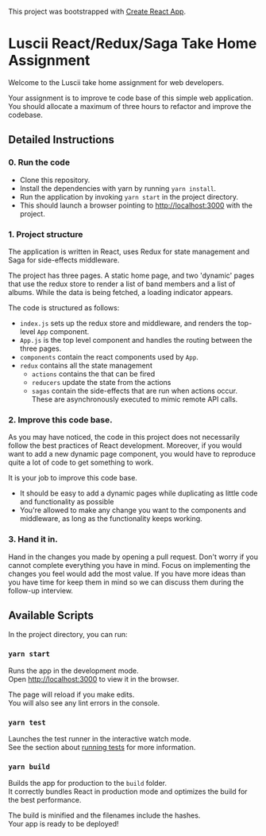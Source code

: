 This project was bootstrapped with [Create React App](https://github.com/facebook/create-react-app).

# Luscii React/Redux/Saga Take Home Assignment

Welcome to the Luscii take home assignment for web developers.

Your assignment is to improve te code base of this simple web application. You should allocate a maximum of three hours to refactor and improve the codebase.

## Detailed Instructions

### 0. Run the code
- Clone this repository. 
- Install the dependencies with yarn by running `yarn install`. 
- Run the application by invoking `yarn start` in the project directory. 
- This should launch a browser pointing to [http://localhost:3000](http://localhost:3000) with the project.

### 1. Project structure
The application is written in React, uses Redux for state management and Saga for side-effects middleware.

The project has three pages. A static home page, and two 'dynamic' pages that use the redux store to render a list of band members and a list of albums. While the data is being fetched, a loading indicator appears.

The code is structured as follows:

- `index.js` sets up the redux store and middleware, and renders the top-level `App` component.
- `App.js` is the top level component and handles the routing between the three pages.
- `components` contain the react components used by `App`.
- `redux` contains all the state management
  - `actions` contains the that can be fired
  - `reducers` update the state from the actions
  - `sagas` contain the side-effects that are run when actions occur. These are asynchronously executed to mimic remote API calls.

### 2. Improve this code base.
As you may have noticed, the code in this project does not necessarily follow the best practices of React development. Moreover, if you would want to add a new dynamic page component, you would have to reproduce quite a lot of code to get something to work.

It is your job to improve this code base.

- It should be easy to add a dynamic pages while duplicating as little code and functionality as possible
- You're allowed to make any change you want to the components and middleware, as long as the functionality keeps working.

### 3. Hand it in.
Hand in the changes you made by opening a pull request. Don't worry if you cannot complete everything you have in mind. Focus on implementing the changes you feel would add the most value. If you have more ideas than you have time for keep them in mind so we can discuss them during the follow-up interview.

## Available Scripts

In the project directory, you can run:

### `yarn start`

Runs the app in the development mode.<br />
Open [http://localhost:3000](http://localhost:3000) to view it in the browser.

The page will reload if you make edits.<br />
You will also see any lint errors in the console.

### `yarn test`

Launches the test runner in the interactive watch mode.<br />
See the section about [running tests](https://facebook.github.io/create-react-app/docs/running-tests) for more information.

### `yarn build`

Builds the app for production to the `build` folder.<br />
It correctly bundles React in production mode and optimizes the build for the best performance.

The build is minified and the filenames include the hashes.<br />
Your app is ready to be deployed!
